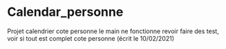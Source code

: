 # Calendar_personne
Projet calendrier cote personne
le main ne fonctionne revoir faire des test, voir si tout est complet cote personne (écrit le 10/02/2021)

